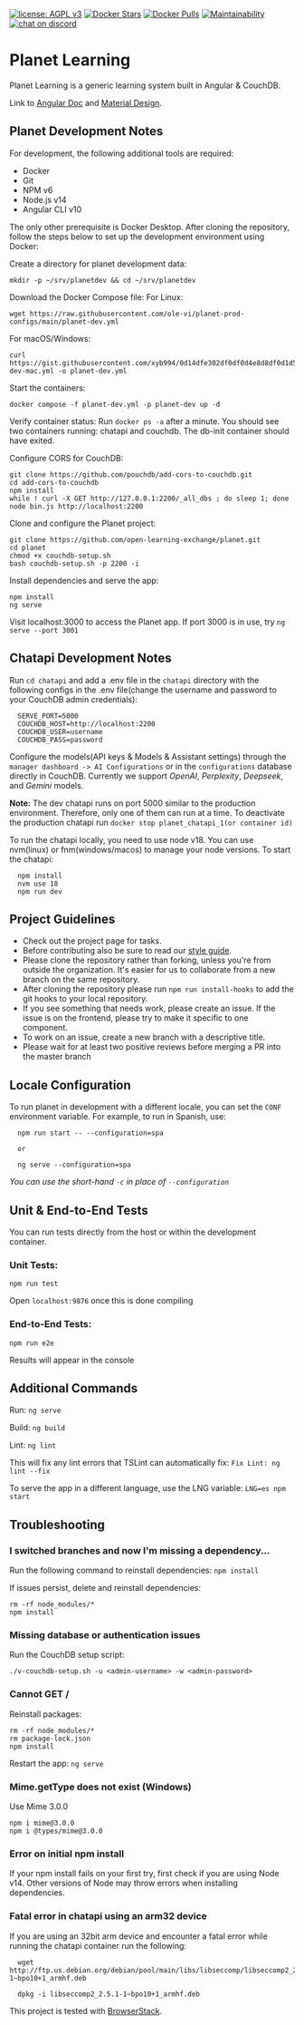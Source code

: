 [![license: AGPL v3](https://img.shields.io/badge/License-AGPL%20v3-blue.svg)](https://www.gnu.org/licenses/agpl-3.0)
[![Docker Stars](https://img.shields.io/docker/stars/treehouses/planet.svg?maxAge=604800)](https://store.docker.com/community/images/treehouses/planet)
[![Docker Pulls](https://img.shields.io/docker/pulls/treehouses/planet.svg?maxAge=604800)](https://store.docker.com/community/images/treehouses/planet)
[![Maintainability](https://qlty.sh/badges/d936229a-e812-4e3a-806e-4f5d7cd4ace5/maintainability.svg)](https://qlty.sh/gh/open-learning-exchange/projects/planet)
[![chat on discord](https://img.shields.io/discord/1079980988421132369?logo=discord&color=%237785cc)](https://discord.gg/BVrFEeNtQZ)

# **Planet Learning**

Planet Learning is a generic learning system built in Angular & CouchDB.

Link to [Angular Doc](https://angular.io/docs) and [Material Design](https://material.angular.io/).

## Planet Development Notes

For development, the following additional tools are required:

* Docker
* Git
* NPM v6
* Node.js v14
* Angular CLI v10

The only other prerequisite is Docker Desktop. After cloning the repository, follow the steps below to set up the development environment using Docker:

Create a directory for planet development data:
```
mkdir -p ~/srv/planetdev && cd ~/srv/planetdev
```

Download the Docker Compose file:
For Linux:
```
wget https://raw.githubusercontent.com/ole-vi/planet-prod-configs/main/planet-dev.yml
```

For macOS/Windows:
```
curl https://gist.githubusercontent.com/xyb994/0d14dfe302df0df0d4e8d8df0d1d5feb/raw/planet-dev-mac.yml -o planet-dev.yml
```

Start the containers:
```
docker compose -f planet-dev.yml -p planet-dev up -d
```

Verify container status:
Run ```docker ps -a``` after a minute. You should see two containers running: chatapi and couchdb. The db-init container should have exited.

Configure CORS for CouchDB:
```
git clone https://github.com/pouchdb/add-cors-to-couchdb.git
cd add-cors-to-couchdb
npm install
while ! curl -X GET http://127.0.0.1:2200/_all_dbs ; do sleep 1; done
node bin.js http://localhost:2200
```

Clone and configure the Planet project:
```
git clone https://github.com/open-learning-exchange/planet.git
cd planet
chmod +x couchdb-setup.sh
bash couchdb-setup.sh -p 2200 -i
```

Install dependencies and serve the app:
```
npm install
ng serve
```

Visit localhost:3000 to access the Planet app.
If port 3000 is in use, try ```ng serve --port 3001```

## Chatapi Development Notes

Run `cd chatapi` and add a .env file in the `chatapi` directory with the following configs in the .env file(change the username and password to your CouchDB admin credentials):
  ```
    SERVE_PORT=5000
    COUCHDB_HOST=http://localhost:2200
    COUCHDB_USER=username
    COUCHDB_PASS=password
  ```

Configure the models(API keys & Models & Assistant settings) through the `manager dashboard -> AI Configurations` or in the `configurations` database directly in CouchDB. Currently we support *OpenAI*, *Perplexity*, *Deepseek*, and *Gemini* models.

**Note:** The dev chatapi runs on port 5000 similar to the production environment. Therefore, only one of them can run at a time. To deactivate the production chatapi run `docker stop planet_chatapi_1(or container id)`

To run the chatapi locally, you need to use node v18. You can use nvm(linux) or fnm(windows/macos) to manage your node versions. To start the chatapi:
```
  npm install
  nvm use 18
  npm run dev
```

## Project Guidelines

* Check out the project page for tasks.
* Before contributing also be sure to read our [style guide](Style-Guide.md).
* Please clone the repository rather than forking, unless you're from outside the organization. It's easier for us to collaborate from a new branch on the same repository.
* After cloning the repository please run `npm run install-hooks` to add the git hooks to your local repository.
* If you see something that needs work, please create an issue.  If the issue is on the frontend, please try to make it specific to one component.
* To work on an issue, create a new branch with a descriptive title.
* Please wait for at least two positive reviews before merging a PR into the master branch

## Locale Configuration

To run planet in development with a different locale, you can set the `CONF` environment variable. For example, to run in Spanish, use:
```
  npm run start -- --configuration=spa 

  or 

  ng serve --configuration=spa
```
*You can use the short-hand `-c` in place of `--configuration`*

## Unit & End-to-End Tests

You can run tests directly from the host or within the development container.

### Unit Tests:
```
npm run test
```
Open `localhost:9876` once this is done compiling

### End-to-End Tests:
```
npm run e2e
```
Results will appear in the console

## Additional Commands


Run: `ng serve`

Build: `ng build`

Lint: `ng lint`

This will fix any lint errors that TSLint can automatically fix:
`Fix Lint: ng lint --fix`


To serve the app in a different language, use the LNG variable:
`
LNG=es npm start
`

## Troubleshooting

### I switched branches and now I'm missing a dependency...

Run the following command to reinstall dependencies:
`
npm install
`

If issues persist, delete and reinstall dependencies:

```
rm -rf node_modules/*
npm install
````

### Missing database or authentication issues

Run the CouchDB setup script:
```
./v-couchdb-setup.sh -u <admin-username> -w <admin-password>
```
### Cannot GET /

Reinstall packages:
```
rm -rf node_modules/*
rm package-lock.json
npm install
```
Restart the app:
`
ng serve
`

### Mime.getType does not exist (Windows)
Use Mime 3.0.0
```
npm i mime@3.0.0
npm i @types/mime@3.0.0
```

### Error on initial npm install

If your npm install fails on your first try, first check if you are using Node v14. Other versions of Node may throw errors when installing dependencies.

### Fatal error in chatapi using an arm32 device

If you are using an 32bit arm device and encounter a fatal error while running the chatapi container run the following:
```
  wget http://ftp.us.debian.org/debian/pool/main/libs/libseccomp/libseccomp2_2.5.1-1~bpo10+1_armhf.deb

  dpkg -i libseccomp2_2.5.1-1~bpo10+1_armhf.deb
```

This project is tested with [BrowserStack](https://www.browserstack.com/).
